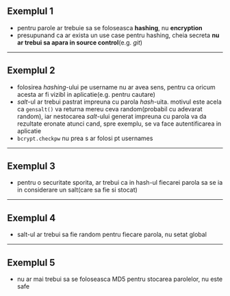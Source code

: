 ## Exemplul 1

* pentru parole ar trebuie sa se foloseasca **hashing**, nu **encryption**
* presupunand ca ar exista un use case pentru hashing, cheia secreta **nu ar trebui sa apara in source control**(e.g. *git*)

---

## Exemplul 2

* folosirea *hashing*-ului pe username nu ar avea sens, pentru ca oricum acesta ar fi vizibl in aplicatie(e.g. pentru cautare)
* *salt*-ul ar trebui pastrat impreuna cu parola *hash*-uita. motivul este acela ca `gensalt()` va returna mereu ceva random(probabil cu adevarat random), iar nestocarea *salt*-ului generat impreuna cu parola va da rezultate eronate atunci cand, spre exemplu, se va face autentificarea in aplicatie
* `bcrypt.checkpw` nu prea s ar folosi pt usernames

---

## Exemplul 3

* pentru o securitate sporita, ar trebui ca in hash-ul fiecarei parola sa se ia in considerare un salt(care sa fie si stocat)

---

## Exemplul 4

* salt-ul ar trebui sa fie random pentru fiecare parola, nu setat global

---

## Exemplul 5

* nu ar mai trebui sa se foloseasca MD5 pentru stocarea parolelor, nu este safe
